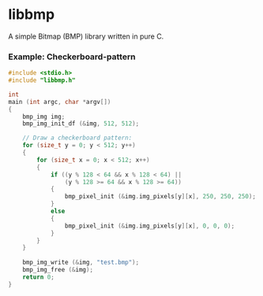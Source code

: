 # libbmp
A simple Bitmap (BMP) library written in pure C.

### Example: Checkerboard-pattern
```C
#include <stdio.h>
#include "libbmp.h"

int
main (int argc, char *argv[])
{
	bmp_img img;
	bmp_img_init_df (&img, 512, 512);

	// Draw a checkerboard pattern:
	for (size_t y = 0; y < 512; y++)
	{
		for (size_t x = 0; x < 512; x++)
		{
			if ((y % 128 < 64 && x % 128 < 64) ||
			    (y % 128 >= 64 && x % 128 >= 64))
			{
				bmp_pixel_init (&img.img_pixels[y][x], 250, 250, 250);
			}
			else
			{
				bmp_pixel_init (&img.img_pixels[y][x], 0, 0, 0);
			}
		}
	}
	
	bmp_img_write (&img, "test.bmp");
	bmp_img_free (&img);
	return 0;
}
```
